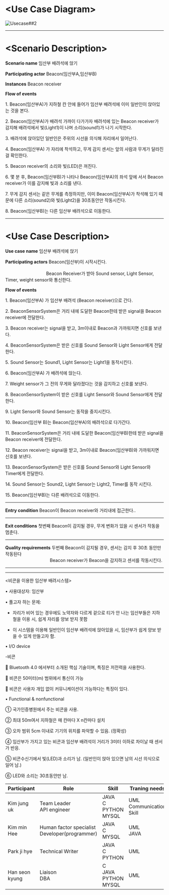 # \<Use Case Diagram\>

![Usecase##2](https://user-images.githubusercontent.com/70693938/94356801-6653dd80-00cd-11eb-82f3-6e1aecc49b45.PNG)


---

# \<Scenario Description\>

**Scenario name** 임산부 배려석에 앉기

**Participating actor** Beacon(임산부A,임산부B)

**Instances** Beacon receiver

**Flow of events** 

1\. Beacon(임산부A)가 지하철 칸 안에 들어가 임산부 배려석에 이미 일반인이 앉아있는 것을 본다.

2\. Beacon(임산부A)가 배려석 가까이 다가가자 배려석에 있는 Beacon receiver가 감지해 배려석에서 빛(Light1)이 나며 소리(sound1)가 나기 시작한다.

3\. 배려석에 앉아있던 일반인은 주위의 시선을 의식해 자리에서 일어난다.

4\. Beacon(임산부A) 가 자리에 착석하고, 무게 감지 센서는 앞의 사람과 무게가 달라진 걸 확인한다.

5\. Beacon receiver의 소리와 빛(LED)은 꺼진다.

6\. 몇 분 후, Beacon(임산부B)가 나타나 Beacon(임산부A)의 좌석 앞에 서서 Beacon receiver가 이를 감지해 빛과 소리를 낸다.

7\. 무게 감지 센서는 같은 무게를 측정하지만, 이미 Beacon(임산부A)가 착석해 있기 때문에 다른 소리(sound2)와 빛(Light2)을 30초동안만 작동시킨다.

8\. Beacon(임산부B)는 다른 임산부 배려석으로 이동한다.

---

# \<Use Case Description\>

**Use case name** 임산부 배려석에 앉기

**Participating actors** Beacon(임산부)이 시작시킨다.<br/>  
 &nbsp; &nbsp; &nbsp; &nbsp; &nbsp; &nbsp; &nbsp; &nbsp; &nbsp; &nbsp; &nbsp; &nbsp; &nbsp; &nbsp; &nbsp; &nbsp; &nbsp;Beacon Receiver가 받아 Sound sensor, Light Sensor, Timer, weight sensor와 통신한다.

                     
                       

**Flow of events** 

1\. Beacon(임산부A) 가 임산부 배려석 (Beacon receiver)으로 간다.

2\. BeaconSensorSystem은 거리 내에 도달한 Beacon한테 받은 signal을 Beacon receiver에 전달한다.

3\. Beacon receiver는 signal을 받고, 3m이내로 Beacon과 가까워지면 신호를 보낸다.

4\. BeaconSensorSystem은 받은 신호를 Sound Sensor와  Light Sensor에게 전달한다.

5\. Sound Sensor는 Sound1, Light Sensor는 Light1을 동작시킨다.

6\. Beacon(임산부A) 가 배려석에 앉는다. 

7\. Weight sensor가 그 전의 무게와 달라졌다는 것을 감지하고 신호를 보낸다.

8\. BeaconSensorSystem이 받은 신호를 Light Sensor와 Sound Sensor에게 전달한다.

9\. Light Sensor와 Sound Sensor는 동작을 중지시킨다.

10\. Beacon(임산부 B)는 Beacon(임산부A)의 배려석으로 다가간다.

11\. BeaconSensorSystem은 거리 내에 도달한 Beacon(임산부B)한테 받은 signal을 Beacon receiver에 전달한다.

12\. Beacon receiver는 signal을 받고, 3m이내로 Beacon(임산부B)와 가까워지면 신호를 보낸다.

13\. BeaconSensorSystem은 받은 신호를 Sound Sensor와 Light Sensor와 Timer에게 전달한다.

14\. Sound Sensor는 Sound2, Light Sensor는 Light2, Timer를 동작 시킨다.

15\. Beacon(임산부B)는 다른 배려석으로 이동한다.

---

**Entry condition** Beacon이 Beacon receiver와 거리내에 접근한다..

---

**Exit conditions** 첫번째 Beacon이 감지될 경우, 무게 변화가 있을 시 센서가 작동을 멈춘다. 

---

**Quality requirements** 두번째 Beacon이 감지될 경우, 센서는 감지 후 30초 동안만 작동된다<br/>
&nbsp;&nbsp; &nbsp; &nbsp; &nbsp; &nbsp; &nbsp; &nbsp; &nbsp; &nbsp; &nbsp; &nbsp; &nbsp; &nbsp; &nbsp; &nbsp; &nbsp; &nbsp; &nbsp;Beacon receiver가 Beacon을 감지하고 센서를 작동시킨다.
                          




---
---


<비콘을 이용한 임산부 배려시스템>


• 사용대상자: 임산부 


• 풀고자 하는 문제: 


- 자리가 비어 있는 경우에도 노약자와 다르게 겉으로 티가 안 나는 임산부들은 지하철을 이용 시, 쉽게 자리를 양보 받지 못함

-	이 시스템을 이용해 일반인이 임산부 배려석에 앉아있을 시, 임산부가 쉽게 양보 받을 수 있게 만들고자 함.



• I/O device


-비콘

	Bluetooth 4.0 에서부터 소개된 핵심 기술이며, 특징은 저전력을 사용한다. 

	비콘은 50미터(m) 범위에서 통신이 가능

	비콘은 사용자 개입 없이 커뮤니케이션이 가능하다는 특징이 있다.




• Functional & nonfunctional

①	국가인증병원에서 주는 비콘을 사용.

②	최대 50m여서 지하철은 매 칸마다 X n칸마다 설치

③	 오차 범위 5cm 이내로 기기의 위치를 파악할 수 있음. (정확성) 

④	임산부가 가지고 있는 비콘과 임산부 배려석이 거리가 3미터 이하로 차이날 때 센서가 반응.

⑤	비콘수신기에서 빛(LED)과 소리가 남. (일반인이 앉아 있으면 남의 시선 의식으로 일어 남.)

⑥	LED와 소리는 30초동안만 남.






| Participant    | Role                                             | Skill                        | Traning needs              |
|----------------|--------------------------------------------------|------------------------------|----------------------------|
| Kim jung uk    | Team Leader<br>API engineer                      | JAVA<br>C<br>PYTHON<br>MYSQL | UML<br>Communication Skill |
| Kim min Hee    | Human factor specialist<br>Developer(programmer) | JAVA<br>C<br>MYSQL           | UML<br>JAVA                |
| Park ji hye    | Technical Writer                                 | JAVA<br>C<br>PYTHON          | UML                        |
| Han seon kyung | Liaison<br>DBA                                   | C<br>JAVA<br>PYTHON<br>MYSQL | UML                        |



